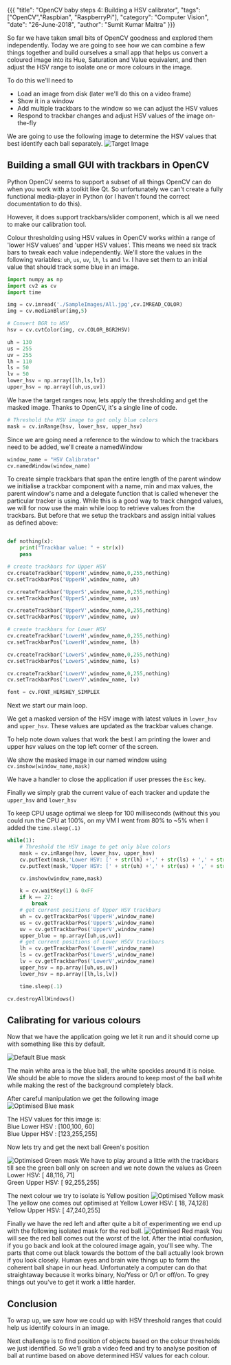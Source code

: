{{{
  "title": "OpenCV baby steps 4: Building a HSV calibrator",
  "tags": ["OpenCV","Raspbian", "RaspberryPi"],
  "category": "Computer Vision",
  "date": "26-June-2018",
  "author": "Sumit Kumar Maitra"
}}}

So far we have taken small bits of OpenCV goodness and explored them independently. Today we are going to see how we can combine a few things together and build ourselves a small app that helps us convert a coloured image into its Hue, Saturation and Value equivalent, and then adjust the HSV range to isolate one or more colours in the image.

To do this we'll need to
- Load an image from disk (later we'll do this on a video frame)
- Show it in a window
- Add multiple trackbars to the window so we can adjust the HSV values
- Respond to trackbar changes and adjust HSV values of the image on-the-fly

We are going to use the following image to determine the HSV values that best identify each ball separately.
![Target Image](/posts/images/opencv/All.jpg)
## Building a small GUI with trackbars in OpenCV

Python OpenCV seems to support a subset of all things OpenCV can do when you work with a toolkit like Qt. So unfortunately we can't create a fully functional media-player in Python (or I haven't found the correct documentation to do this).

However, it does support trackbars/slider component, which is all we need to make our calibration tool.

Colour thresholding using HSV values in OpenCV works within a range of 'lower HSV values' and 'upper HSV values'. This means we need six track bars to tweak each value independently. We'll store the values in the following variables: ```uh```, ```us```, ```uv```, ```lh```, ```ls``` and ```lv```. I have set them to an initial value that should track some blue in an image.

```python
import numpy as np
import cv2 as cv
import time

img = cv.imread('./SampleImages/All.jpg',cv.IMREAD_COLOR)
img = cv.medianBlur(img,5)

# Convert BGR to HSV
hsv = cv.cvtColor(img, cv.COLOR_BGR2HSV)

uh = 130
us = 255
uv = 255
lh = 110
ls = 50
lv = 50
lower_hsv = np.array([lh,ls,lv])
upper_hsv = np.array([uh,us,uv])
```
We have the target ranges now, lets apply the thresholding and get the masked image. Thanks to OpenCV, it's a single line of code.

```python
# Threshold the HSV image to get only blue colors
mask = cv.inRange(hsv, lower_hsv, upper_hsv)

```
Since we are going need a reference to the window to which the trackbars need to be added, we'll create a namedWindow
```python
window_name = "HSV Calibrator"
cv.namedWindow(window_name)
```
To create simple trackbars that span the entire length of the parent window we initialise a trackbar component with a name, min and max values, the parent window's name and a delegate function that is called whenever the particular tracker is using. While this is a good way to track changed values, we will for now use the main while loop to retrieve values from the trackbars. But before that we setup the trackbars and assign initial values as defined above:

```python

def nothing(x):
	print("Trackbar value: " + str(x))
	pass

# create trackbars for Upper HSV
cv.createTrackbar('UpperH',window_name,0,255,nothing)
cv.setTrackbarPos('UpperH',window_name, uh)

cv.createTrackbar('UpperS',window_name,0,255,nothing)
cv.setTrackbarPos('UpperS',window_name, us)

cv.createTrackbar('UpperV',window_name,0,255,nothing)
cv.setTrackbarPos('UpperV',window_name, uv)

# create trackbars for Lower HSV
cv.createTrackbar('LowerH',window_name,0,255,nothing)
cv.setTrackbarPos('LowerH',window_name, lh)

cv.createTrackbar('LowerS',window_name,0,255,nothing)
cv.setTrackbarPos('LowerS',window_name, ls)

cv.createTrackbar('LowerV',window_name,0,255,nothing)
cv.setTrackbarPos('LowerV',window_name, lv)

font = cv.FONT_HERSHEY_SIMPLEX

```

Next we start our main loop.

We get a masked version of the HSV image with latest values in ```lower_hsv``` and ```upper_hsv```. These values are updated as the trackbar values change.

To help note down values that work the best I am printing the lower and upper hsv values on the top left corner of the screen.

We show the masked image in our named window using ``` cv.imshow(window_name,mask) ```

We have a handler to close the application if user presses the ```Esc``` key.

Finally we simply grab the current value of each tracker and update the ```upper_hsv``` and ```lower_hsv```

To keep CPU usage optimal we sleep for 100 milliseconds (without this you could run the CPU at 100%, on my VM I went from 80% to ~5% when I added the ```time.sleep(.1)```

```python
while(1):
	# Threshold the HSV image to get only blue colors
    mask = cv.inRange(hsv, lower_hsv, upper_hsv)
    cv.putText(mask,'Lower HSV: [' + str(lh) +',' + str(ls) + ',' + str(lv) + ']', (10,30), font, 0.5, (200,255,155), 1, cv.LINE_AA)
    cv.putText(mask,'Upper HSV: [' + str(uh) +',' + str(us) + ',' + str(uv) + ']', (10,60), font, 0.5, (200,255,155), 1, cv.LINE_AA)

    cv.imshow(window_name,mask)

    k = cv.waitKey(1) & 0xFF
    if k == 27:
        break
    # get current positions of Upper HSV trackbars
    uh = cv.getTrackbarPos('UpperH',window_name)
    us = cv.getTrackbarPos('UpperS',window_name)
    uv = cv.getTrackbarPos('UpperV',window_name)
    upper_blue = np.array([uh,us,uv])
	# get current positions of Lower HSCV trackbars
    lh = cv.getTrackbarPos('LowerH',window_name)
    ls = cv.getTrackbarPos('LowerS',window_name)
    lv = cv.getTrackbarPos('LowerV',window_name)
    upper_hsv = np.array([uh,us,uv])
    lower_hsv = np.array([lh,ls,lv])

    time.sleep(.1)

cv.destroyAllWindows()

```

## Calibrating for various colours
Now that we have the application going we let it run and it should come up with something like this by default.

![Default Blue mask](/posts/images/opencv/hsv-default.jpg)

The main white area is the blue ball, the white speckles around it is noise. We should be able to move the sliders around to keep most of the ball white while making the rest of the background completely black.

After careful manipulation we get the following image
![Optimised Blue mask](/posts/images/opencv/hsv-blue-optimised.jpg)

The HSV values for this image is:  
Blue Lower HSV : [100,100, 60]  
Blue Upper HSV : [123,255,255]

Now lets try and get the next ball Green's position

![Optimised Green mask](/posts/images/opencv/hsv-green-optimised.jpg)
We have to play around a little with the trackbars till see the green ball only on screen and we note down the values as
Green Lower HSV: [ 48,116, 71]  
Green Upper HSV: [ 92,255,255]

The next colour we try to isolate is Yellow position
![Optimised Yellow mask](/posts/images/opencv/hsv-yellow-opimised.jpg)
The yellow one comes out optimised at
Yellow Lower HSV: [ 18, 74,128]
Yellow Upper HSV: [ 47,240,255]

Finally we have the red left and after quite a bit of experimenting we end up with the following isolated mask for the red ball.
![Optimised Red mask](/posts/images/opencv/hsv-red-optimised.jpg)
You will see the red ball comes out the worst of the lot. After the intial confusion, if you go back and look at the coloured image again, you'll see why. The parts that come out black towards the bottom of the ball actually look brown if you look closely. Human eyes and brain wire things up to form the coherent ball shape in our head. Unfortunately a computer can do that straightaway because it works binary, No/Yess or 0/1 or off/on. To grey things out you've to get it work a little harder.

## Conclusion
To wrap up, we saw how we could up with HSV threshold ranges that could help us identify colours in an image.

Next challenge is to find position of objects based on the colour thresholds we just identified. So we'll grab a video feed and try to analyse position of ball at runtime based on above determined HSV values for each colour.

